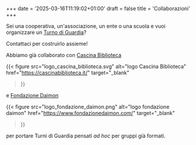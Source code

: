+++
date = '2025-03-16T11:19:02+01:00'
draft = false
title = 'Collaborazioni'
+++

Sei una cooperativa, un'associazione, un ente o una scuola e vuoi organizzare un [Turno di Guardia](https://ilturnodiguardia.it)?

Contattaci per costruirlo assieme!

Abbiamo già collaborato con [Cascina Biblioteca](https://cascinabiblioteca.it/)

{{< figure
    src="logo_cascina_biblioteca.svg"
    alt="logo Cascina Biblioteca"
    href="https://cascinabiblioteca.it/"
    target="_blank"
>}}


e [Fondazione Daimon](https://www.fondazionedaimon.com/)

{{< figure
    src="logo_fondazione_daimon.png"
    alt="logo fondazione daimon"
    href="https://www.fondazionedaimon.com/"
    target="_blank"
>}}

per portare Turni di Guardia pensati _ad hoc_ per gruppi già formati.



